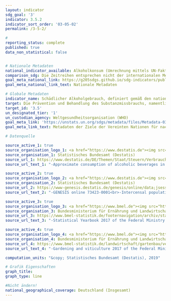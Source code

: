 ```yaml
---
layout: indicator
sdg_goal: '3'
indicator: 3.5.2
indicator_sort_order: '03-05-02'
permalink: /3-5-2/

#
reporting_status: complete
published: true
data_non_statistical: false


# Nationale Metadaten
national_indicator_available: Alkoholkonsum (Umrechnung mittels UN-Faktoren) <br> Alkoholkonsum (Umrechnung mittels nationalen Faktoren)
comparison_sdg: Die Zeitreihen entsprechen nicht der internationalen Metadatenbeschreibung.
goal_meta_national_link: https://g205sdgs.github.io/sdg-indicators/public/MetaDe/3.5.2.pdf
goal_meta_national_link_text: Nationale Metadaten

# Globale Metadaten
indicator_name: Schädlicher Alkoholgebrauch, definiert gemäß den nationalen Gegebenheiten als Alkoholkonsum pro Kopf (15 Jahre und älter) innerhalb eines Kalenderjahres in Litern reinem Alkohol
target: Die Prävention und Behandlung des Substanzmissbrauchs, namentlich des Suchtstoffmissbrauchs und des schädlichen Gebrauchs von Alkohol, verstärken
target_id: '3.5'
un_designated_tier: '1'
un_custodian_agency: Weltgesundheitsorganisation (WHO)
goal_meta_link: 'https://unstats.un.org/sdgs/metadata/files/Metadata-03-05-02.pdf'
goal_meta_link_text: Metadaten der Ziele der Vereinten Nationen für nachhaltige Entwicklung

# Datenquelle

source_active_1: true
source_organisation_logo_1: <a href="https://www.destatis.de"><img src="https://g205sdgs.github.io/sdg-indicators/public/logos/destatis.png" alt="Logo Destatis" /></a>
source_organisation_1: Statistisches Bundesamt (Destatis)
source_url_1: https://www.destatis.de/DE/Themen/Staat/Steuern/Verbrauchsteuern/_inhalt.html
source_url_text_1: "-Approximate consumption of alcoholic beverages in Germany<br>Excise duties statistics – working paper – time series"

source_active_2: true
source_organisation_logo_2: <a href="https://www.destatis.de"><img src="https://g205sdgs.github.io/sdg-indicators/public/logos/destatis.png" alt="Logo Destatis" /></a>
source_organisation_2: Statistisches Bundesamt (Destatis)
source_url_2: https://www-genesis.destatis.de/genesis/online/data;jsessionid=0D616A09B55EA7987CFEB494BE150317.tomcat_GO_1_3?operation=abruftabellenVerzeichnisAuswahl&verzeichnis=&levelindex=0&levelid=1532513604686&sortdirection=auf&selectionname=*73423*&auswaehlen.x=0&auswaehlen.y=0
source_url_text_2: "-GENESIS online 73423-0001<br>-Intercensal population updates -<br> GENESIS online 12411-0040"

source_active_3: true
source_organisation_logo_3: <a href="https://www.bmel.de"><img src="https://g205sdgs.github.io/sdg-indicators/public/logos/bmel.png" alt="Logo BMEL" /></a>
source_organisation_3: Bundesministerium für Ernährung und Landwirtschaft (BMEL)
source_url_3: https://www.bmel-statistik.de/footernavigation/archiv/statistisches-jahrbuch/
source_url_text_3: "-Statistical Yearbook 2017 of the Federal Ministry of Food and Agriculture"

source_active_4: true
source_organisation_logo_4: <a href="https://www.bmel.de"><img src="https://g205sdgs.github.io/sdg-indicators/public/logos/bmel.png" alt="Logo BMEL" /></a>
source_organisation_4: Bundesministerium für Ernährung und Landwirtschaft (BMEL)
source_url_4: https://www.bmel-statistik.de/landwirtschaft/gartenbau/veroeffentlichungen-zum-gartenbau/ertragslage-des-garten-und-weinbaus/
source_url_text_4: "-Gardening and viticulture 2017 of the Federal Ministry of Food and Agriculture"

computation_units: "&copy; Statistisches Bundesamt (Destatis), 2019"

# Grafik Eigenschaften
graph_title:
graph_type: line

#Nicht ändern!
national_geographical_coverage: Deutschland (Insgesamt)
---
```

